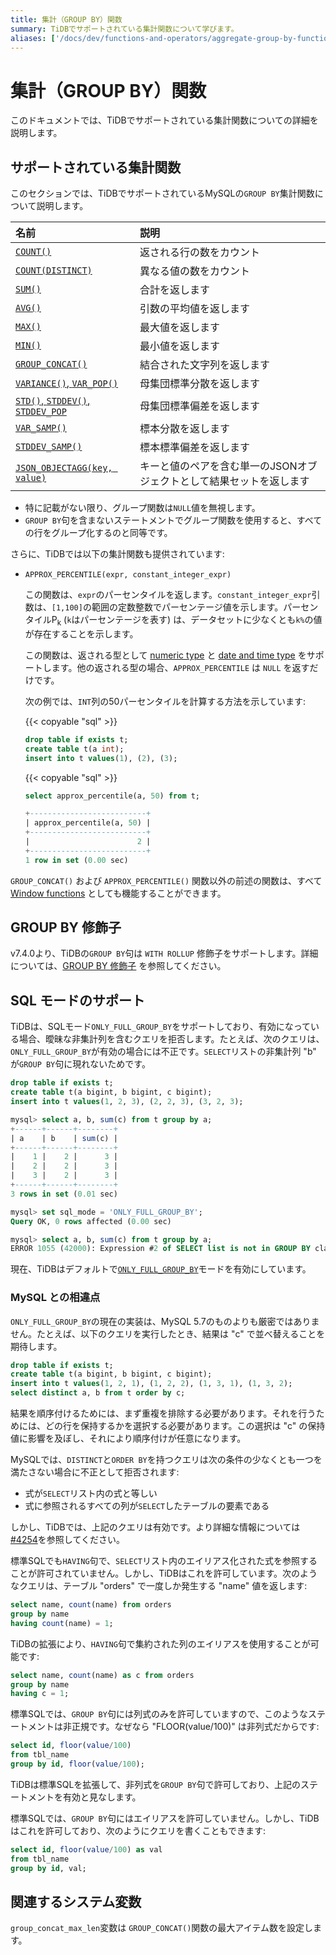 ```yaml
---
title: 集計（GROUP BY）関数
summary: TiDBでサポートされている集計関数について学びます。
aliases: ['/docs/dev/functions-and-operators/aggregate-group-by-functions/', '/docs/dev/reference/sql/functions-and-operators/aggregate-group-by-functions/']
---
```


# 集計（GROUP BY）関数

このドキュメントでは、TiDBでサポートされている集計関数についての詳細を説明します。

## サポートされている集計関数

このセクションでは、TiDBでサポートされているMySQLの`GROUP BY`集計関数について説明します。

| 名前                                                                                                 | 説明                                      |
|:------------------------------------------------------------------------------------------------------|:------------------------------------------|
| [`COUNT()`](https://dev.mysql.com/doc/refman/8.0/en/aggregate-functions.html#function_count)             | 返される行の数をカウント               |
| [`COUNT(DISTINCT)`](https://dev.mysql.com/doc/refman/8.0/en/aggregate-functions.html#function_count-distinct) | 異なる値の数をカウント            |
| [`SUM()`](https://dev.mysql.com/doc/refman/8.0/en/aggregate-functions.html#function_sum)                      | 合計を返します                               |
| [`AVG()`](https://dev.mysql.com/doc/refman/8.0/en/aggregate-functions.html#function_avg)                     | 引数の平均値を返します                    |
| [`MAX()`](https://dev.mysql.com/doc/refman/8.0/en/aggregate-functions.html#function_max)                     | 最大値を返します                            |
| [`MIN()`](https://dev.mysql.com/doc/refman/8.0/en/aggregate-functions.html#function_min)                     | 最小値を返します                            |
| [`GROUP_CONCAT()`](https://dev.mysql.com/doc/refman/8.0/en/aggregate-functions.html#function_group-concat) | 結合された文字列を返します                 |
| [`VARIANCE()`, `VAR_POP()`](https://dev.mysql.com/doc/refman/8.0/en/aggregate-functions.html#function_var-pop) | 母集団標準分散を返します |
| [`STD()`, `STDDEV()`, `STDDEV_POP`](https://dev.mysql.com/doc/refman/8.0/en/aggregate-functions.html#function_std) | 母集団標準偏差を返します |
| [`VAR_SAMP()`](https://dev.mysql.com/doc/refman/8.0/en/aggregate-functions.html#function_var-samp) | 標本分散を返します |
| [`STDDEV_SAMP()`](https://dev.mysql.com/doc/refman/8.0/en/aggregate-functions.html#function_stddev-samp) | 標本標準偏差を返します |
| [`JSON_OBJECTAGG(key, value)`](https://dev.mysql.com/doc/refman/8.0/en/aggregate-functions.html#function_json-objectagg) | キーと値のペアを含む単一のJSONオブジェクトとして結果セットを返します |

- 特に記載がない限り、グループ関数は`NULL`値を無視します。
- `GROUP BY`句を含まないステートメントでグループ関数を使用すると、すべての行をグループ化するのと同等です。

さらに、TiDBでは以下の集計関数も提供されています:

+ `APPROX_PERCENTILE(expr, constant_integer_expr)`

    この関数は、`expr`のパーセンタイルを返します。`constant_integer_expr`引数は、`[1,100]`の範囲の定数整数でパーセンテージ値を示します。パーセンタイルP<sub>k</sub> (`k`はパーセンテージを表す) は、データセットに少なくとも`k%`の値が存在することを示します。

    この関数は、返される型として [numeric type](/data-type-numeric.md) と [date and time type](/data-type-date-and-time.md) をサポートします。他の返される型の場合、`APPROX_PERCENTILE` は `NULL` を返すだけです。

    次の例では、`INT`列の50パーセンタイルを計算する方法を示しています:

    {{< copyable "sql" >}}

    ```sql
    drop table if exists t;
    create table t(a int);
    insert into t values(1), (2), (3);
    ```

    {{< copyable "sql" >}}

    ```sql
    select approx_percentile(a, 50) from t;
    ```

    ```sql
    +--------------------------+
    | approx_percentile(a, 50) |
    +--------------------------+
    |                        2 |
    +--------------------------+
    1 row in set (0.00 sec)
    ```

`GROUP_CONCAT()` および `APPROX_PERCENTILE()` 関数以外の前述の関数は、すべて [Window functions](/functions-and-operators/window-functions.md) としても機能することができます。

## GROUP BY 修飾子

v7.4.0より、TiDBの`GROUP BY`句は `WITH ROLLUP` 修飾子をサポートします。詳細については、[GROUP BY 修飾子](/functions-and-operators/group-by-modifier.md) を参照してください。

## SQL モードのサポート

TiDBは、SQLモード`ONLY_FULL_GROUP_BY`をサポートしており、有効になっている場合、曖昧な非集計列を含むクエリを拒否します。たとえば、次のクエリは、`ONLY_FULL_GROUP_BY`が有効の場合には不正です。`SELECT`リストの非集計列 "b" が`GROUP BY`句に現れないためです。

```sql
drop table if exists t;
create table t(a bigint, b bigint, c bigint);
insert into t values(1, 2, 3), (2, 2, 3), (3, 2, 3);

mysql> select a, b, sum(c) from t group by a;
+------+------+--------+
| a    | b    | sum(c) |
+------+------+--------+
|    1 |    2 |      3 |
|    2 |    2 |      3 |
|    3 |    2 |      3 |
+------+------+--------+
3 rows in set (0.01 sec)

mysql> set sql_mode = 'ONLY_FULL_GROUP_BY';
Query OK, 0 rows affected (0.00 sec)

mysql> select a, b, sum(c) from t group by a;
ERROR 1055 (42000): Expression #2 of SELECT list is not in GROUP BY clause and contains nonaggregated column 'b' which is not functionally dependent on columns in GROUP BY clause; this is incompatible with sql_mode=only_full_group_by
```

現在、TiDBはデフォルトで[`ONLY_FULL_GROUP_BY`](/mysql-compatibility.md#default-differences)モードを有効にしています。

### MySQL との相違点

`ONLY_FULL_GROUP_BY`の現在の実装は、MySQL 5.7のものよりも厳密ではありません。たとえば、以下のクエリを実行したとき、結果は "c" で並べ替えることを期待します。

```sql
drop table if exists t;
create table t(a bigint, b bigint, c bigint);
insert into t values(1, 2, 1), (1, 2, 2), (1, 3, 1), (1, 3, 2);
select distinct a, b from t order by c;
```

結果を順序付けるためには、まず重複を排除する必要があります。それを行うためには、どの行を保持するかを選択する必要があります。この選択は "c" の保持値に影響を及ぼし、それにより順序付けが任意になります。

MySQLでは、`DISTINCT`と`ORDER BY`を持つクエリは次の条件の少なくとも一つを満たさない場合に不正として拒否されます:

- 式が`SELECT`リスト内の式と等しい
- 式に参照されるすべての列が`SELECT`したテーブルの要素である

しかし、TiDBでは、上記のクエリは有効です。より詳細な情報については[#4254](https://github.com/pingcap/tidb/issues/4254)を参照してください。

標準SQLでも`HAVING`句で、`SELECT`リスト内のエイリアス化された式を参照することが許可されていません。しかし、TiDBはこれを許可しています。次のようなクエリは、テーブル "orders" で一度しか発生する "name" 値を返します:

```sql
select name, count(name) from orders
group by name
having count(name) = 1;
```

TiDBの拡張により、`HAVING`句で集約された列のエイリアスを使用することが可能です:

```sql
select name, count(name) as c from orders
group by name
having c = 1;
```

標準SQLでは、`GROUP BY`句には列式のみを許可していますので、このようなステートメントは非正規です。なぜなら "FLOOR(value/100)" は非列式だからです:

```sql
select id, floor(value/100)
from tbl_name
group by id, floor(value/100);
```

TiDBは標準SQLを拡張して、非列式を`GROUP BY`句で許可しており、上記のステートメントを有効と見なします。

標準SQLでは、`GROUP BY`句にはエイリアスを許可していません。しかし、TiDBはこれを許可しており、次のようにクエリを書くこともできます:

```sql
select id, floor(value/100) as val
from tbl_name
group by id, val;
```

## 関連するシステム変数

`group_concat_max_len`変数は `GROUP_CONCAT()`関数の最大アイテム数を設定します。